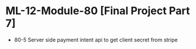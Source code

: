 # ML-12-Module-80 [Final Project Part 7]
* 80-5 Server side payment intent api to get client secret from stripe
